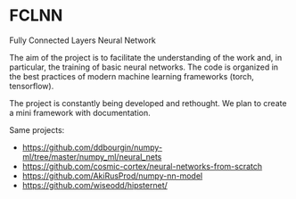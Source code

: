 # FCLNN

Fully Connected Layers Neural Network

The aim of the project is to facilitate the understanding of the work and, in particular, the training of basic neural
networks.
The code is organized in the best practices of modern machine learning frameworks (torch, tensorflow).

The project is constantly being developed and rethought.
We plan to create a mini framework with documentation.

Same projects: 
 - https://github.com/ddbourgin/numpy-ml/tree/master/numpy_ml/neural_nets
 - https://github.com/cosmic-cortex/neural-networks-from-scratch
 - https://github.com/AkiRusProd/numpy-nn-model
 - https://github.com/wiseodd/hipsternet/
